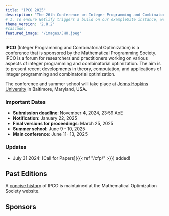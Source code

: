 ```yaml
---
title: "IPCO 2025"
description: "The 26th Conference on Integer Programming and Combinatorial Optimization"
# 1. To ensure Netlify triggers a build on our exampleSite instance, we need to change a file in the exampleSite directory.
theme_version: '2.8.2'
#cascade:
featured_image: '/images/JHU.jpeg'
---
```

**IPCO** (Integer Programming and Combinatorial Optimization) is a conference that is sponsored by the Mathematical Programming Society. IPCO is a forum for researchers and practitioners working on various aspects of integer programming and combinatorial optimization. The aim is to present recent developments in theory, computation, and applications of integer programming and combinatorial optimization.

The conference and summer school will take place at [Johns Hopkins University](https://www.jhu.edu) in Baltimore, Maryland, USA.  

### Important Dates
- **Submission deadline**: November 4, 2024, 23:59 AoE
- **Notification**: January 22, 2025
- **Final versions for proceedings**: March 25, 2025
- **Summer school**: June 9 - 10, 2025
- **Main conference**: June 11- 13, 2025

### Updates
- July 31 2024: [Call for Papers]({{<ref "/cfp/" >}}) added!


## Past Editions

A [concise history](https://www.mathopt.org/?nav=ipco_history#concise) of IPCO is maintained at the Mathematical Optimization Society website. 

## Sponsors